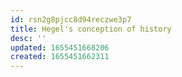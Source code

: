 ```yaml
---
id: rsn2g8pjcc8d94reczwe3p7
title: Hegel's conception of history
desc: ''
updated: 1655451668206
created: 1655451662311
---
```


